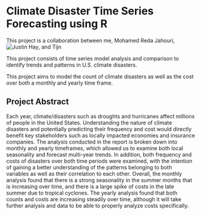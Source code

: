 # Climate Disaster Time Series Forecasting using R

This project is a collaboration between me, Mohamed Reda Jahouri, ![Justin Hay](https://www.linkedin.com/in/justinhay1/), and Tijn

This project consists of time series model analysis and comparison to identify trends and patterns in U.S. climate disasters.

This project aims to model the count of climate disasters as well as the cost over both a monthly and yearly time frame.

## Project Abstract
Each year, climate/disasters such as droughts and hurricanes affect millions of people in the United States. Understanding the nature of climate disasters and potentially predicting their frequency and cost would directly benefit key stakeholders such as locally impacted economies and insurance companies. The analysis conducted in the report is broken down into monthly and yearly timeframes, which allowed us to examine both local seasonality and forecast multi-year trends. In addition, both frequency and costs of disasters over both time periods were examined, with the intention of gaining a better understanding of the patterns belonging to both variables as well as their correlation to each other. Overall, the monthly analysis found that there is a strong seasonality in the summer months that is increasing over time, and there is a large spike of costs in the late summer due to tropical cyclones. The yearly analysis found that both counts and costs are increasing steadily over time, although it will take further analysis and data to be able to properly analyze costs specifically.

